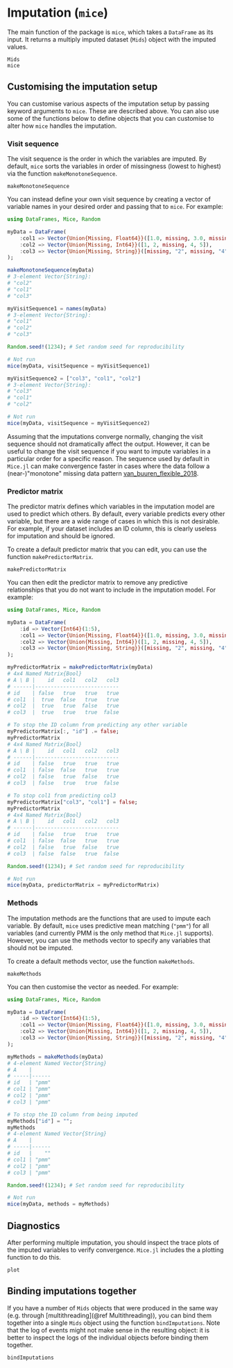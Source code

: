 # Imputation (`mice`)
The main function of the package is `mice`, which takes a `DataFrame` as its input. It returns a multiply imputed dataset (`Mids`) object with the imputed values.

```@docs
Mids
mice
```

## Customising the imputation setup
You can customise various aspects of the imputation setup by passing keyword arguments to `mice`. These are described above. You can also use some of the functions below to define objects that you can customise to alter how `mice` handles the imputation.

### Visit sequence
The visit sequence is the order in which the variables are imputed. By default, `mice` sorts the variables in order of missingness (lowest to highest) via the function `makeMonotoneSequence`.

```@docs
makeMonotoneSequence
```

You can instead define your own visit sequence by creating a vector of variable names in your desired order and passing that to `mice`. For example:

```julia
using DataFrames, Mice, Random

myData = DataFrame(
    :col1 => Vector{Union{Missing, Float64}}([1.0, missing, 3.0, missing, 5.0]),
    :col2 => Vector{Union{Missing, Int64}}([1, 2, missing, 4, 5]),
    :col3 => Vector{Union{Missing, String}}([missing, "2", missing, "4", missing])
);

makeMonotoneSequence(myData)
# 3-element Vector{String}:
# "col2"
# "col1"
# "col3"

myVisitSequence1 = names(myData)
# 3-element Vector{String}:
# "col1"
# "col2"
# "col3"

Random.seed!(1234); # Set random seed for reproducibility

# Not run
mice(myData, visitSequence = myVisitSequence1)

myVisitSequence2 = ["col3", "col1", "col2"]
# 3-element Vector{String}:
# "col3"
# "col1"
# "col2"

# Not run
mice(myData, visitSequence = myVisitSequence2)
```

Assuming that the imputations converge normally, changing the visit sequence should not dramatically affect the output. However, it can be useful to change the visit sequence if you want to impute variables in a particular order for a specific reason. The sequence used by default in `Mice.jl` can make convergence faster in cases where the data follow a (near-)"monotone" missing data pattern [van_buuren_flexible_2018](@cite).

### Predictor matrix
The predictor matrix defines which variables in the imputation model are used to predict which others. By default, every variable predicts every other variable, but there are a wide range of cases in which this is not desirable. For example, if your dataset includes an ID column, this is clearly useless for imputation and should be ignored.

To create a default predictor matrix that you can edit, you can use the function `makePredictorMatrix`.

```@docs
makePredictorMatrix
```

You can then edit the predictor matrix to remove any predictive relationships that you do not want to include in the imputation model. For example:

```julia
using DataFrames, Mice, Random

myData = DataFrame(
    :id => Vector{Int64}(1:5),
    :col1 => Vector{Union{Missing, Float64}}([1.0, missing, 3.0, missing, 5.0]),
    :col2 => Vector{Union{Missing, Int64}}([1, 2, missing, 4, 5]),
    :col3 => Vector{Union{Missing, String}}([missing, "2", missing, "4", missing])
);

myPredictorMatrix = makePredictorMatrix(myData)
# 4x4 Named Matrix{Bool}
# A \ B |    id   col1   col2   col3
# ------|---------------------------
# id    | false   true   true   true
# col1  |  true  false   true   true
# col2  |  true   true  false   true
# col3  |  true   true   true  false

# To stop the ID column from predicting any other variable
myPredictorMatrix[:, "id"] .= false;
myPredictorMatrix
# 4x4 Named Matrix{Bool}
# A \ B |    id   col1   col2   col3
# ------|---------------------------
# id    | false   true   true   true
# col1  | false  false   true   true
# col2  | false   true  false   true
# col3  | false   true   true  false

# To stop col1 from predicting col3
myPredictorMatrix["col3", "col1"] = false;
myPredictorMatrix
# 4x4 Named Matrix{Bool}
# A \ B |    id   col1   col2   col3
# ------|---------------------------
# id    | false   true   true   true
# col1  | false  false   true   true
# col2  | false   true  false   true
# col3  | false  false   true  false

Random.seed!(1234); # Set random seed for reproducibility

# Not run
mice(myData, predictorMatrix = myPredictorMatrix)
```

### Methods
The imputation methods are the functions that are used to impute each variable. By default, `mice` uses predictive mean matching (`"pmm"`) for all variables (and currently PMM is the only method that `Mice.jl` supports). However, you can use the methods vector to specify any variables that should not be imputed.

To create a default methods vector, use the function `makeMethods`.

```@docs
makeMethods
```

You can then customise the vector as needed. For example:

```julia
using DataFrames, Mice, Random

myData = DataFrame(
    :id => Vector{Int64}(1:5),
    :col1 => Vector{Union{Missing, Float64}}([1.0, missing, 3.0, missing, 5.0]),
    :col2 => Vector{Union{Missing, Int64}}([1, 2, missing, 4, 5]),
    :col3 => Vector{Union{Missing, String}}([missing, "2", missing, "4", missing])
);

myMethods = makeMethods(myData)
# 4-element Named Vector{String}
# A    |
# -----|------
# id   | "pmm"
# col1 | "pmm"
# col2 | "pmm"
# col3 | "pmm"

# To stop the ID column from being imputed
myMethods["id"] = "";
myMethods
# 4-element Named Vector{String}
# A    |
# -----|------
# id   |    ""
# col1 | "pmm"
# col2 | "pmm"
# col3 | "pmm"

Random.seed!(1234); # Set random seed for reproducibility

# Not run
mice(myData, methods = myMethods)
```

## Diagnostics
After performing multiple imputation, you should inspect the trace plots of the imputed variables to verify convergence. `Mice.jl` includes the a plotting function to do this.

```@docs
plot
```

## Binding imputations together
If you have a number of `Mids` objects that were produced in the same way (e.g. through [multithreading](@ref Multithreading)), you can bind them together into a single `Mids` object using the function `bindImputations`. Note that the log of events might not make sense in the resulting object: it is better to inspect the logs of the individual objects before binding them together.

```@docs
bindImputations
```
